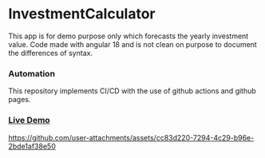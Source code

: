 # InvestmentCalculator

This app is for demo purpose only which forecasts the yearly investment value. Code made with angular 18 and is not 
clean on purpose to document the differences of syntax.


### Automation

This repository implements CI/CD with the use of github actions and github pages.

### [Live Demo](https://diyamesss.github.io/investment-calculator/)

https://github.com/user-attachments/assets/cc83d220-7294-4c29-b96e-2bde1af38e50